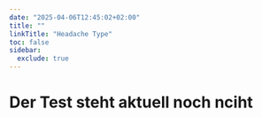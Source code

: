 ```yaml
---
date: "2025-04-06T12:45:02+02:00"
title: ""
linkTitle: "Headache Type"
toc: false
sidebar:
  exclude: true
---
```


# Der Test steht aktuell noch nciht
